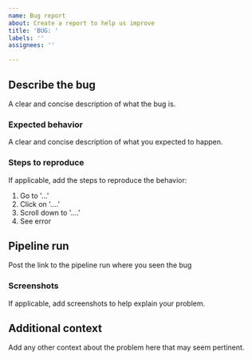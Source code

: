 ```yaml
---
name: Bug report
about: Create a report to help us improve
title: 'BUG: '
labels: ''
assignees: ''

---
```


## **Describe the bug**

A clear and concise description of what the bug is.

### **Expected behavior**

A clear and concise description of what you expected to happen.

### **Steps to reproduce**

If applicable, add the steps to reproduce the behavior:

1. Go to '...'
2. Click on '....'
3. Scroll down to '....'
4. See error

## **Pipeline run**

Post the link to the pipeline run where you seen the bug

### **Screenshots**

If applicable, add screenshots to help explain your problem.

## **Additional context**
Add any other context about the problem here that may seem pertinent.
